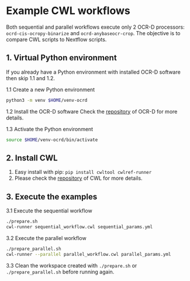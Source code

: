 # Example CWL workflows
Both sequential and parallel workflows execute only 2 OCR-D processors: `ocrd-cis-ocropy-binarize` and `ocrd-anybaseocr-crop`. 
The objective is to compare CWL scripts to Nextflow scripts.

## 1. Virtual Python environment
If you already have a Python environment with installed OCR-D software then skip 1.1 and 1.2.

1.1 Create a new Python environment
```sh
python3 -m venv $HOME/venv-ocrd
```

1.2 Install the OCR-D software
Check the [repository](https://www.nextflow.io/docs/latest/getstarted.html) of OCR-D for more details.

1.3 Activate the Python environment
```sh
source $HOME/venv-ocrd/bin/activate
```

## 2. Install CWL
1. Easy install with pip: `pip install cwltool cwlref-runner`
2. Please check the [repository](https://www.nextflow.io/docs/latest/getstarted.html) of CWL for more details.

## 3. Execute the examples

3.1 Execute the sequential workflow
```sh
./prepare.sh
cwl-runner sequential_workflow.cwl sequential_params.yml
```

3.2 Execute the parallel workflow
```sh
./prepare_parallel.sh
cwl-runner --parallel parallel_workflow.cwl parallel_params.yml
```

3.3 Clean the workspace created with `./prepare.sh` or `./prepare_parallel.sh` before running again.
